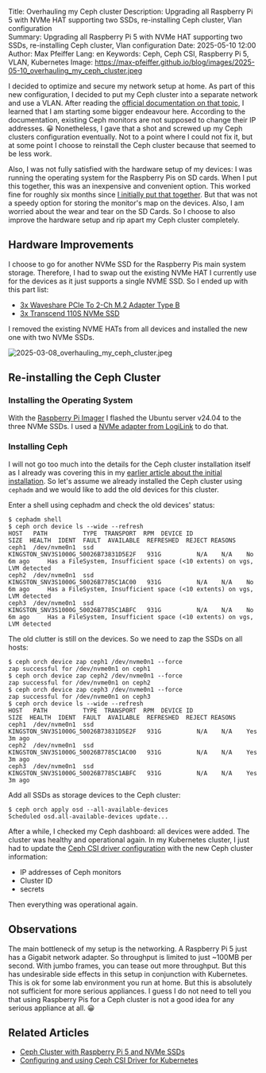 Title: Overhauling my Ceph cluster 
Description: Upgrading all Raspberry Pi 5 with NVMe HAT supporting two SSDs, re-installing Ceph cluster, Vlan configuration    
Summary: Upgrading all Raspberry Pi 5 with NVMe HAT supporting two SSDs, re-installing Ceph cluster, Vlan configuration
Date: 2025-05-10 12:00
Author: Max Pfeiffer
Lang: en
Keywords: Ceph, Ceph CSI, Raspberry Pi 5, VLAN, Kubernetes
Image: https://max-pfeiffer.github.io/blog/images/2025-05-10_overhauling_my_ceph_cluster.jpeg

I decided to optimize and secure my network setup at home. As part of this new configuration, I decided to put my Ceph
cluster into a separate network and use a VLAN. After reading the
[official documentation on that topic](https://docs.ceph.com/en/latest/rados/operations/add-or-rm-mons/#changing-a-monitor-s-ip-address),
I learned that I am starting some bigger endeavour here. According to the documentation, existing Ceph monitors are not
supposed to change their IP addresses. 😀 Nonetheless, I gave that a shot and screwed up my Ceph clusters
configuration eventually. Not to a point where I could not fix it, but at some point I choose to reinstall the Ceph
cluster because that seemed to be less work.

Also, I was not fully satisfied with the hardware setup of my devices: I was running the operating system for the
Raspberry Pis on SD cards. When I put this together, this was an inexpensive and convenient option.
This worked fine for roughly six months since
[I initially put that together]({filename}/2024-12-26_ceph_cluster_with_raspberry_pi_5.md). But that was
not a speedy option for storing the monitor's map on the devices. Also, I am worried about the wear and tear on the SD
Cards. So I choose to also improve the hardware setup and rip apart my Ceph cluster completely.

## Hardware Improvements
I choose to go for another NVMe SSD for the Raspberry Pis main system storage. Therefore, I had to swap out the existing
NVMe HAT I currently use for the devices as it just supports a single NVME SSD. So I ended up with this part list:

* [3x Waveshare PCIe To 2-Ch M.2 Adapter Type B](https://www.waveshare.com/pcie-to-2-ch-m.2-hat-plus-b.htm)
* [3x Transcend 110S NVMe SSD](https://www.transcend-info.com/product/internal-ssd/mte110s-112s)

I removed the existing NVME HATs from all devices and installed the new one with two NVMe SSDs.

![2025-03-08_overhauling_my_ceph_cluster.jpeg]({static}/images/2025-05-10_overhauling_my_ceph_cluster.jpeg)

## Re-installing the Ceph Cluster
### Installing the Operating System
With the [Raspberry Pi Imager](https://github.com/raspberrypi/rpi-imager) I flashed the Ubuntu server v24.04 to the
three NVMe SSDs. I used a
[NVMe adapter from LogiLink](https://www.2direct.de/computer/festplattengehaeuse-zubehoer/dockingstations/5370/usb-3.2-gen2-quickport-1-port-fuer-m.2-nvme-pcie-und-sata-ngff-ssds)
to do that. 

### Installing Ceph
I will not go too much into the details for the Ceph cluster installation itself as I already was covering this in my
[earlier article about the initial installation]({filename}/2024-12-26_ceph_cluster_with_raspberry_pi_5.md).
So let's assume we already installed the Ceph cluster using `cephadm` and we would like to add the old devices for this
cluster.

Enter a shell using cephadm and check the old devices' status:
```shell
$ cephadm shell
$ ceph orch device ls --wide --refresh
HOST   PATH          TYPE  TRANSPORT  RPM  DEVICE ID                              SIZE  HEALTH  IDENT  FAULT  AVAILABLE  REFRESHED  REJECT REASONS                                                           
ceph1  /dev/nvme0n1  ssd                   KINGSTON_SNV3S1000G_50026B73831D5E2F   931G          N/A    N/A    No         6m ago     Has a FileSystem, Insufficient space (<10 extents) on vgs, LVM detected  
ceph2  /dev/nvme0n1  ssd                   KINGSTON_SNV3S1000G_50026B7785C1AC00   931G          N/A    N/A    No         6m ago     Has a FileSystem, Insufficient space (<10 extents) on vgs, LVM detected  
ceph3  /dev/nvme0n1  ssd                   KINGSTON_SNV3S1000G_50026B7785C1ABFC   931G          N/A    N/A    No         6m ago     Has a FileSystem, Insufficient space (<10 extents) on vgs, LVM detected
```

The old clutter is still on the devices. So we need to zap the SSDs on all hosts:
```shell
$ ceph orch device zap ceph1 /dev/nvme0n1 --force
zap successful for /dev/nvme0n1 on ceph1
$ ceph orch device zap ceph2 /dev/nvme0n1 --force
zap successful for /dev/nvme0n1 on ceph2
$ ceph orch device zap ceph3 /dev/nvme0n1 --force
zap successful for /dev/nvme0n1 on ceph3
$ ceph orch device ls --wide --refresh
HOST   PATH          TYPE  TRANSPORT  RPM  DEVICE ID                              SIZE  HEALTH  IDENT  FAULT  AVAILABLE  REFRESHED  REJECT REASONS  
ceph1  /dev/nvme0n1  ssd                   KINGSTON_SNV3S1000G_50026B73831D5E2F   931G          N/A    N/A    Yes        3m ago                     
ceph2  /dev/nvme0n1  ssd                   KINGSTON_SNV3S1000G_50026B7785C1AC00   931G          N/A    N/A    Yes        3m ago                     
ceph3  /dev/nvme0n1  ssd                   KINGSTON_SNV3S1000G_50026B7785C1ABFC   931G          N/A    N/A    Yes        3m ago                     
```

Add all SSDs as storage devices to the Ceph cluster:
```shell
$ ceph orch apply osd --all-available-devices
Scheduled osd.all-available-devices update...
```

After a while, I checked my Ceph dashboard: all devices were added. The cluster was healthy and operational again.
In my Kubernetes cluster, I just had to update the [Ceph CSI driver configuration]({filename}/2025-03-16_ceph_csi_driver.md)
with the new Ceph cluster information:

* IP addresses of Ceph monitors
* Cluster ID
* secrets

Then everything was operational again.

## Observations
The main bottleneck of my setup is the networking. A Raspberry Pi 5 just has a Gigabit network adapter. So throughput
is limited to just ~100MB per second. With jumbo frames, you can tease out more throughput. But this has undesirable 
side effects in this setup in conjunction with Kubernetes.
This is ok for some lab environment you run at home. But this is absolutely not sufficient for more serious appliances.
I guess I do not need to tell you that using Raspberry Pis for a Ceph cluster is not a good idea for any serious
appliance at all. 😀

## Related Articles

* [Ceph Cluster with Raspberry Pi 5 and NVMe SSDs]({filename}/2024-12-26_ceph_cluster_with_raspberry_pi_5.md) 
* [Configuring and using Ceph CSI Driver for Kubernetes]({filename}/2025-03-16_ceph_csi_driver.md)


